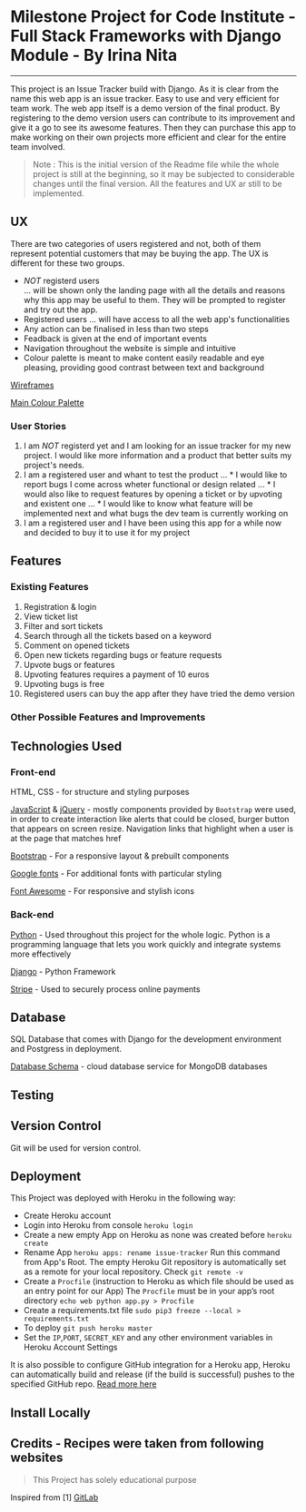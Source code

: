 # Milestone Project for Code Institute - Full Stack Frameworks with Django Module - By Irina Nita
---
This project is an Issue Tracker build with Django. As it is clear from the name this web app is an issue tracker.
Easy to use and very efficient for team work. The web app itself is a demo version of the final product. By registering
to the demo version users can contribute to its improvement and give it a go to see its awesome features. Then they can purchase
this app  to make working on their own projects more efficient and clear for the entire team involved.

> Note : This is the initial version of the Readme file while the whole project is still at the beginning, so it may be subjected to
considerable changes until the final version. All the features and UX ar still to be implemented. 

## UX
There are two categories of users registered and not, both of them represent potential customers that may be buying the app. The UX is different for these two groups.
* *NOT* registerd users  
... will be shown only the landing page with all the details and reasons why this app may be useful to them. They will be prompted to register and try out the app.
* Registered users
... will have access to all the web app's functionalities
* Any action can be finalised in less than two steps
* Feadback is given at the end of important events
* Navigation throughout the website is simple and intuitive
* Colour palette is meant to make content easily readable and eye pleasing, providing good contrast between text and background 

[Wireframes](https://drive.google.com/drive/folders/1cM1__363xG0X4xwey0lbOpnczrzyhBps?usp=sharing)

[Main Colour Palette](https://coolors.co/ad343e-f2af29-2d6558-000000-e0e0ce)

### User Stories

1. I am *NOT* registerd yet and  I am looking for an issue tracker for my new project. I would like more information and a product that better suits my project's needs.
2. I am a registered user and whant to test the product
... * I would like to report bugs I come across wheter functional or design related
... * I would also like to request features by opening a ticket or by upvoting and existent one
... * I would like to know what feature will be implemented next and what bugs the dev team is currently working on
3. I am a registered user and I have been using this app for a while now and decided to buy it to use it for my project
 

## Features

### Existing Features
1. Registration & login
2. View ticket list
3. Filter and sort tickets
4. Search through all the tickets based on a keyword
4. Comment on opened tickets
5. Open new tickets regarding bugs or feature requests
5. Upvote bugs or features
6. Upvoting features requires a payment of 10 euros
7. Upvoting bugs is free
8. Registered users can buy the app after they have tried the demo version

### Other Possible Features and Improvements



## Technologies Used

### Front-end

HTML, CSS - for structure and styling purposes

[JavaScript](https://developer.mozilla.org/en-US/docs/Web/JavaScript) & [jQuery](https://jquery.com/) - mostly components provided by `Bootstrap` were used,
in order to create interaction like alerts that could be closed, burger button that appears on
screen resize. Navigation links that highlight when a user is at the page that matches
href

[Bootstrap](https://getbootstrap.com/) - For a responsive layout & prebuilt components
  
[Google fonts](https://fonts.google.com/) - For additional fonts with particular styling

[Font Awesome](https://fontawesome.com/free) - For responsive and stylish icons

### Back-end

[Python](https://www.python.org/) - Used throughout this project for the whole logic.
Python is a programming language that lets you work quickly and integrate systems more effectively

[Django](http://flask.pocoo.org/) - Python Framework

[Stripe](https://stripe.com/ie) - Used to securely process online payments

## Database

SQL Database that comes with Django for the development environment and Postgress in deployment. 

[Database Schema](https://dbdiagram.io/d/5ced18341f6a891a6a657c0a) - cloud database service for MongoDB databases


## Testing



## Version Control
Git will be used for version control.

## Deployment
This Project was deployed with Heroku in the following way:
* Create Heroku account
* Login into Heroku from console `heroku login`
* Create a new empty App on Heroku as none was created before `heroku create` 
* Rename App `heroku apps: rename issue-tracker`
Run this command from App's Root. The empty Heroku Git repository is automatically set as a remote for your local repository.
Check `git remote -v`
* Create a `Procfile` (instruction to Heroku as which file should be used as an entry point for our App)
The `Procfile` must be in your app’s root directory `echo web python app.py > Procfile`
* Create a requirements.txt file `sudo pip3 freeze --local > requirements.txt`
* To deploy `git push heroku master`
* Set the `IP`,`PORT`, `SECRET_KEY` and any other environment variables in Heroku Account Settings


It is also possible to configure GitHub integration for a Heroku app, Heroku can automatically build and release (if the build is successful) pushes to the specified GitHub repo.
[Read more here](https://devcenter.heroku.com/articles/github-integration)

## Install Locally


## Credits - Recipes were taken from following websites 

> This Project has solely educational purpose

Inspired from
[1] [GitLab](https://gitlab.com/gitlab-com)

